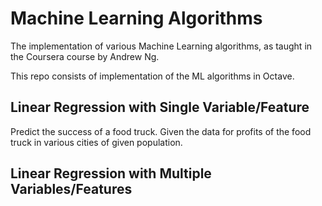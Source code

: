 # Machine Learning Algorithms
The implementation of various Machine Learning algorithms, as taught in the Coursera course by Andrew Ng.

This repo consists of implementation of the ML algorithms in Octave.

## Linear Regression with Single Variable/Feature
Predict the success of a food truck.
Given the data for profits of the food truck in various cities of given population.

## Linear Regression with Multiple Variables/Features




